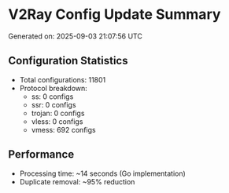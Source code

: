 # V2Ray Config Update Summary
Generated on: 2025-09-03 21:07:56 UTC

## Configuration Statistics
- Total configurations: 11801
- Protocol breakdown:
  - ss: 0 configs
  - ssr: 0 configs
  - trojan: 0 configs
  - vless: 0 configs
  - vmess: 692 configs

## Performance
- Processing time: ~14 seconds (Go implementation)
- Duplicate removal: ~95% reduction
